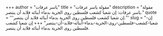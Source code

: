 +++
author = "ياسر عرفات"
title = "مقولة ياسر عرفات"
description = "مقولة ياسر عرفات: إن شعبا كشعب فلسطين روى الحرية بدماء أبنائه فلابد أن ينتصر."
quote = '''إن شعبا كشعب فلسطين روى الحرية بدماء أبنائه فلابد أن ينتصر.''' 
slug = "إن-شعبا-كشعب-فلسطين-روى-الحرية-بدماء-أبنائه-فلابد-أن-ينتصر"
+++
إن شعبا كشعب فلسطين روى الحرية بدماء أبنائه فلابد أن ينتصر.
